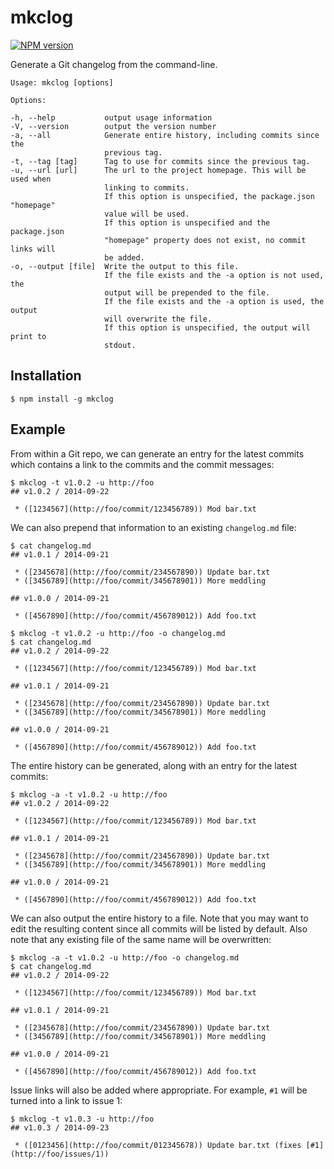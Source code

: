 # mkclog

[![NPM version](https://badge.fury.io/js/mkclog.svg)](http://badge.fury.io/js/mkclog)

Generate a Git changelog from the command-line.

```
Usage: mkclog [options]

Options:

-h, --help           output usage information
-V, --version        output the version number
-a, --all            Generate entire history, including commits since the
                     previous tag.
-t, --tag [tag]      Tag to use for commits since the previous tag.
-u, --url [url]      The url to the project homepage. This will be used when
                     linking to commits.
                     If this option is unspecified, the package.json "homepage"
                     value will be used.
                     If this option is unspecified and the package.json
                     "homepage" property does not exist, no commit links will
                     be added.
-o, --output [file]  Write the output to this file.
                     If the file exists and the -a option is not used, the
                     output will be prepended to the file.
                     If the file exists and the -a option is used, the output
                     will overwrite the file.
                     If this option is unspecified, the output will print to
                     stdout.
```

## Installation

```
$ npm install -g mkclog
```

## Example

From within a Git repo, we can generate an entry for the latest commits which contains a link to the commits and the commit messages:

```
$ mkclog -t v1.0.2 -u http://foo
## v1.0.2 / 2014-09-22

 * ([1234567](http://foo/commit/123456789)) Mod bar.txt
```

We can also prepend that information to an existing `changelog.md` file:

```
$ cat changelog.md
## v1.0.1 / 2014-09-21

 * ([2345678](http://foo/commit/234567890)) Update bar.txt
 * ([3456789](http://foo/commit/345678901)) More meddling

## v1.0.0 / 2014-09-21

 * ([4567890](http://foo/commit/456789012)) Add foo.txt

$ mkclog -t v1.0.2 -u http://foo -o changelog.md
$ cat changelog.md
## v1.0.2 / 2014-09-22

 * ([1234567](http://foo/commit/123456789)) Mod bar.txt

## v1.0.1 / 2014-09-21

 * ([2345678](http://foo/commit/234567890)) Update bar.txt
 * ([3456789](http://foo/commit/345678901)) More meddling

## v1.0.0 / 2014-09-21

 * ([4567890](http://foo/commit/456789012)) Add foo.txt
```

The entire history can be generated, along with an entry for the latest commits:

```
$ mkclog -a -t v1.0.2 -u http://foo
## v1.0.2 / 2014-09-22

 * ([1234567](http://foo/commit/123456789)) Mod bar.txt

## v1.0.1 / 2014-09-21

 * ([2345678](http://foo/commit/234567890)) Update bar.txt
 * ([3456789](http://foo/commit/345678901)) More meddling

## v1.0.0 / 2014-09-21

 * ([4567890](http://foo/commit/456789012)) Add foo.txt
```

We can also output the entire history to a file. Note that you may want to edit the resulting content since all commits will be listed by default. Also note that any existing file of the same name will be overwritten:

```
$ mkclog -a -t v1.0.2 -u http://foo -o changelog.md
$ cat changelog.md
## v1.0.2 / 2014-09-22

 * ([1234567](http://foo/commit/123456789)) Mod bar.txt

## v1.0.1 / 2014-09-21

 * ([2345678](http://foo/commit/234567890)) Update bar.txt
 * ([3456789](http://foo/commit/345678901)) More meddling

## v1.0.0 / 2014-09-21

 * ([4567890](http://foo/commit/456789012)) Add foo.txt
```

Issue links will also be added where appropriate. For example, `#1` will be turned into a link to issue 1:

```
$ mkclog -t v1.0.3 -u http://foo
## v1.0.3 / 2014-09-23

 * ([0123456](http://foo/commit/012345678)) Update bar.txt (fixes [#1](http://foo/issues/1))
```